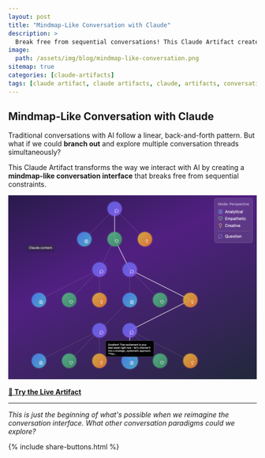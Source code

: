 ```yaml
---
layout: post
title: "Mindmap-Like Conversation with Claude"
description: >
  Break free from sequential conversations! This Claude Artifact creates a dynamic, branching conversation experience that lets you explore multiple discussion threads simultaneously.
image: 
  path: /assets/img/blog/mindmap-like-conversation.png
sitemap: true
categories: [claude-artifacts]
tags: [claude artifact, claude artifacts, claude, artifacts, conversation, mindmap, mindmap like conversation, talk to ai, branching conversation, ]
---
```


## Mindmap-Like Conversation with Claude

Traditional conversations with AI follow a linear, back-and-forth pattern. But what if we could **branch out** and explore multiple conversation threads simultaneously? 

This Claude Artifact transforms the way we interact with AI by creating a **mindmap-like conversation interface** that breaks free from sequential constraints.

[![Mindmap Conversation Interface](/assets/img/blog/mindmap-like-conversation.png)](https://claude.ai/public/artifacts/0b8d19e7-53f0-47a5-a41f-302f674af269)

**[🚀 Try the Live Artifact](https://claude.ai/public/artifacts/0b8d19e7-53f0-47a5-a41f-302f674af269)**

---

*This is just the beginning of what's possible when we reimagine the conversation interface. What other conversation paradigms could we explore?*

{% include share-buttons.html %}